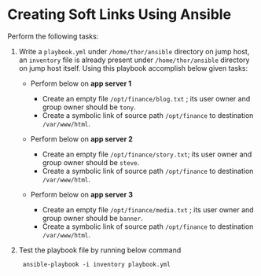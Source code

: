 # Creating Soft Links Using Ansible

Perform the following tasks:

1. Write a `playbook.yml` under `/home/thor/ansible` directory on jump host, an `inventory` file is already present under `/home/thor/ansible` directory on jump host itself. Using this playbook accomplish below given tasks:

    * Perform below on **app server 1**
        * Create an empty file `/opt/finance/blog.txt` ; its user owner and group owner should be `tony`.
        * Create a symbolic link of source path `/opt/finance` to destination `/var/www/html`.

    * Perform below on **app server 2**
        * Create an empty file `/opt/finance/story.txt`; its user owner and group owner should be `steve`.
        * Create a symbolic link of source path `/opt/finance` to destination `/var/www/html`.

    * Perform below on **app server 3**
        * Create an empty file `/opt/finance/media.txt` ; its user owner and group owner should be `banner`.
        * Create a symbolic link of source path `/opt/finance` to destination `/var/www/html`.

2. Test the playbook file by running below command

        ansible-playbook -i inventory playbook.yml


